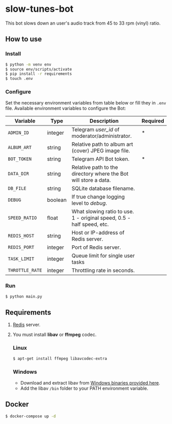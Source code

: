 # slow-tunes-bot

This bot slows down an user's audio track from 45 to 33 rpm (vinyl) ratio.

## How to use

### Install

```bash
$ python -m venv env
$ source env/scripts/activate
$ pip install -r requirements
$ touch .env
```

### Configure

Set the necessary environment variables from table below or fill they in `.env` file. Available environment variables to configure the Bot:

Variable| Type | Description | Required
--- | --- | --- | ---
`ADMIN_ID` | integer | Telegram _user_id_ of moderator/administrator. | *
`ALBUM_ART` | string | Relative path to album art (cover) JPEG image file. |
`BOT_TOKEN` | string | Telegram API Bot token. | *
`DATA_DIR` | string | Relative path to the directory where the Bot will store a data. |
`DB_FILE` | string | SQLite database filename. |
`DEBUG` | boolean | If true change logging level to _debug_. |
`SPEED_RATIO` | float | What slowing ratio to use. 1 - original speed, 0.5 - half speed, etc. |
`REDIS_HOST` | string | Host or IP-address of Redis server. |
`REDIS_PORT` | integer | Port of Redis server. |
`TASK_LIMIT` | integer | Queue limit for single user tasks |
`THROTTLE_RATE` | integer | Throttling rate in seconds. |

### Run

```bash
$ python main.py
```

## Requirements

1. [Redis](https://redis.io/) server.
2. You must install **libav** or **ffmpeg** codec.

    ### Linux

    ```bash
    $ apt-get install ffmpeg libavcodec-extra
    ```

    ### Windows

    * Download and extract libav from [Windows binaries provided here](http://builds.libav.org/windows/).
    * Add the libav `/bin` folder to your PATH environment variable.

## Docker

```bash
$ docker-compose up -d
```
